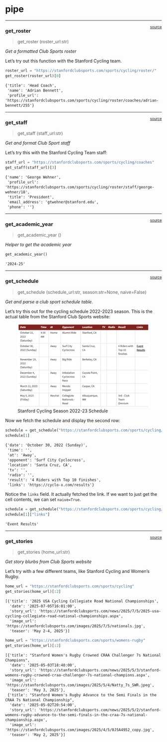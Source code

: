 # pipe


<!-- WARNING: THIS FILE WAS AUTOGENERATED! DO NOT EDIT! -->

------------------------------------------------------------------------

<a
href="https://github.com/aliceheiman/clubsports/blob/main/clubsports/pipe.py#L29"
target="_blank" style="float:right; font-size:smaller">source</a>

### get_roster

>  get_roster (roster_url:str)

*Get a formatted Club Sports roster*

Let’s try out this function with the Stanford Cycling team.

``` python
roster_url = "https://stanfordclubsports.com/sports/cycling/roster/"
get_roster(roster_url)[0]
```

    {'title': 'Head Coach',
     'name': 'Adrian Bennett',
     'profile_url': 'https://stanfordclubsports.com/sports/cycling/roster/coaches/adrian-bennett/255'}

------------------------------------------------------------------------

<a
href="https://github.com/aliceheiman/clubsports/blob/main/clubsports/pipe.py#L53"
target="_blank" style="float:right; font-size:smaller">source</a>

### get_staff

>  get_staff (staff_url:str)

*Get and format Club Sport staff*

Let’s try this with the Stanford Cycling Team staff:

``` python
staff_url = "https://stanfordclubsports.com/sports/cycling/coaches"
get_staff(staff_url)[3]
```

    {'name': 'George Wehner',
     'profile_url': 'https://stanfordclubsports.com/sports/cycling/roster/staff/george-wehner/18',
     'title': 'President',
     'email_address': 'gtwehner@stanford.edu',
     'phone': ''}

------------------------------------------------------------------------

<a
href="https://github.com/aliceheiman/clubsports/blob/main/clubsports/pipe.py#L92"
target="_blank" style="float:right; font-size:smaller">source</a>

### get_academic_year

>  get_academic_year ()

*Helper to get the academic year*

``` python
get_academic_year()
```

    '2024-25'

------------------------------------------------------------------------

<a
href="https://github.com/aliceheiman/clubsports/blob/main/clubsports/pipe.py#L101"
target="_blank" style="float:right; font-size:smaller">source</a>

### get_schedule

>  get_schedule (schedule_url:str, season:str=None, naive=False)

*Get and parse a club sport schedule table.*

Let’s try this out for the cycling schedule 2022-2023 season. This is
the actual table from the Stanford Club Sports website:

<figure>
<img src="assets/schedule-example.png"
alt="Stanford Cycling Season 2022-23 Schedule" />
<figcaption aria-hidden="true">Stanford Cycling Season 2022-23
Schedule</figcaption>
</figure>

Now we fetch the schedule and display the second row:

``` python
schedule = get_schedule("https://stanfordclubsports.com/sports/cycling/schedule", "2022-23")
schedule[1]
```

    {'date': 'October 30, 2022 (Sunday)',
     'time': '',
     'at': 'Away',
     'opponent': 'Surf City Cyclocross',
     'location': 'Santa Cruz, CA',
     'tv': '',
     'radio': '',
     'result': '4 Riders with Top 10 finishes',
     'links': 'https://cyclo-x.com/results'}

Notice the `links` field. It actually fetched the link. If we want to
just get the cell contents, we can set `naive=True`.

``` python
schedule = get_schedule("https://stanfordclubsports.com/sports/cycling/schedule", "2022-23", naive=True)
schedule[1]["links"]
```

    'Event Results'

------------------------------------------------------------------------

<a
href="https://github.com/aliceheiman/clubsports/blob/main/clubsports/pipe.py#L157"
target="_blank" style="float:right; font-size:smaller">source</a>

### get_stories

>  get_stories (home_url:str)

*Get story blurbs from Club Sports website*

Let’s try with a few different teams, like Stanford Cycling and Women’s
Rugby.

``` python
home_url = "https://stanfordclubsports.com/sports/cycling"
get_stories(home_url)[:2]
```

    [{'title': '2025 USA Cycling Collegiate Road National Championships',
      'date': '2025-07-05T16:01:00',
      'story_url': 'https://stanfordclubsports.com/news/2025/7/5/2025-usa-cycling-collegiate-road-national-championships.aspx',
      'image_url': 'https://stanfordclubsports.com/images/2025/7/5/nationals.jpg',
      'teaser': 'May 2-4, 2025'}]

``` python
home_url = "https://stanfordclubsports.com/sports/womens-rugby"
get_stories(home_url)[:2]
```

    [{'title': "Stanford Women's Rugby Crowned CRAA Challenger 7s National Champions",
      'date': '2025-05-03T18:40:00',
      'story_url': 'https://stanfordclubsports.com/news/2025/5/3/stanford-womens-rugby-crowned-craa-challenger-7s-national-champions.aspx',
      'image_url': 'https://stanfordclubsports.com/images/2025/5/4/Natty_7s_SWR.jpeg',
      'teaser': 'May 3, 2025'},
     {'title': "Stanford Women's Rugby Advance to the Semi Finals in the CRAA 7s National Championship",
      'date': '2025-05-02T20:54:00',
      'story_url': 'https://stanfordclubsports.com/news/2025/5/2/stanford-womens-rugby-advance-to-the-semi-finals-in-the-craa-7s-national-championship.aspx',
      'image_url': 'https://stanfordclubsports.com/images/2025/4/5/0J5A4952_copy.jpg',
      'teaser': 'May 2, 2025'}]
